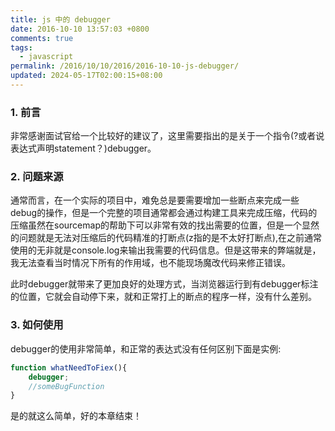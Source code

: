 ```yaml
---
title: js 中的 debugger
date: 2016-10-10 13:57:03 +0800
comments: true
tags:
  - javascript
permalink: /2016/10/10/2016/2016-10-10-js-debugger/
updated: 2024-05-17T02:00:15+08:00
---
```


### 1. 前言

非常感谢面试官给一个比较好的建议了，这里需要指出的是关于一个指令(?或者说表达式声明statement？)debugger。

### 2. 问题来源

通常而言，在一个实际的项目中，难免总是要需要增加一些断点来完成一些debug的操作，但是一个完整的项目通常都会通过构建工具来完成压缩，代码的压缩虽然在sourcemap的帮助下可以非常有效的找出需要的位置，但是一个显然的问题就是无法对压缩后的代码精准的打断点(z指的是不太好打断点),在之前通常使用的无非就是console.log来输出我需要的代码信息。但是这带来的弊端就是，我无法查看当时情况下所有的作用域，也不能现场魔改代码来修正错误。

此时debugger就带来了更加良好的处理方式，当浏览器运行到有debugger标注的位置，它就会自动停下来，就和正常打上的断点的程序一样，没有什么差别。

### 3. 如何使用

debugger的使用非常简单，和正常的表达式没有任何区别下面是实例:

```js
function whatNeedToFiex(){
	debugger;
	//someBugFunction
}
```

是的就这么简单，好的本章结束！
